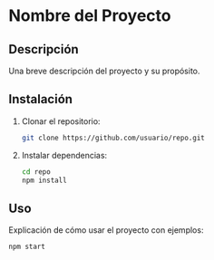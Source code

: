 # Nombre del Proyecto

## Descripción
Una breve descripción del proyecto y su propósito.

## Instalación
1. Clonar el repositorio:
    ```bash
    git clone https://github.com/usuario/repo.git
    ```
2. Instalar dependencias:
    ```bash
    cd repo
    npm install
    ```

## Uso
Explicación de cómo usar el proyecto con ejemplos:
```bash
npm start
